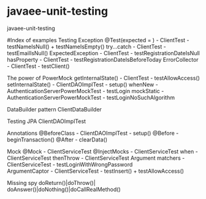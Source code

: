 # javaee-unit-testing
javaee-unit-testing


#Index of examples
Testing Exception
  @Test(expected = )  - ClientTest - testNameIsNull() + testNameIsEmpty()
  try...catch         - ClientTest - testEmailIsNull()
  ExpectedException   - ClientTest - testRegistrationDateIsNull
  hasProperty         - ClientTest - testRegistrationDateIsBeforeToday
  ErrorCollector      - ClientTest - testClient()

The power of PowerMock
  getInternalState() - ClientTest - testAllowAccess()
  setInternalState() - ClientDAOImplTest - setup()
  whenNew - AuthenticationServerPowerMockTest - testLogin
  mockStatic - AuthenticationServerPowerMockTest - testLoginNoSuchAlgorithm


DataBuilder pattern
  ClientDataBuilder


Testing JPA
  ClientDAOImplTest

Annotations
  @BeforeClass - ClientDAOImplTest - setup()
  @Before      - beginTransaction()
  @After       - clearData()

Mock
  @Mock          - ClientServiceTest
  @InjectMocks   - ClientServiceTest
  when           - ClientServiceTest
  thenThrow      - ClientServiceTest
  Argument matchers - ClientServiceTest - testLoginWithWrongPassword   
  ArgumentCaptor - ClientServiceTest - testInsert() + testAllowAccess()


Missing
   spy
   doReturn()|doThrow()| doAnswer()|doNothing()|doCallRealMethod()
